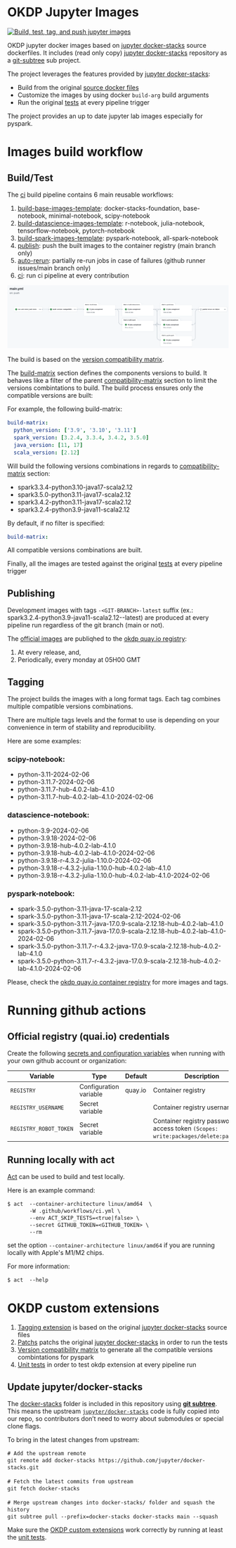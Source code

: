 # OKDP Jupyter Images

[![Build, test, tag, and push jupyter images](https://github.com/OKDP/jupyterlab-docker/actions/workflows/main.yml/badge.svg)](https://github.com/OKDP/jupyterlab-docker/actions/workflows/main.yml)

OKDP jupyter docker images based on [jupyter docker-stacks](https://github.com/jupyter/docker-stacks) source dockerfiles. It includes (read only copy) [jupyter docker-stacks](https://github.com/jupyter/docker-stacks) repository as a [git-subtree](https://www.atlassian.com/git/tutorials/git-subtree) sub project.

The project leverages the features provided by [jupyter docker-stacks](https://github.com/jupyter/docker-stacks):
- Build from the original [source docker files](docker-stacks/images)
- Customize the images by using docker ```build-arg``` build arguments
- Run the original [tests](docker-stacks/tests) at every pipeline trigger

The project provides an up to date jupyter lab images especially for pyspark.

# Images build workflow
## Build/Test

The [ci](.github/workflows/ci.yml) build pipeline contains 6 main reusable workflows:

1. [build-base-images-template](.github/workflows/build-base-images-template.yml): docker-stacks-foundation, base-notebook, minimal-notebook, scipy-notebook
2. [build-datascience-images-template](.github/workflows/build-datascience-images-template.yml): r-notebook, julia-notebook, tensorflow-notebook, pytorch-notebook
3. [build-spark-images-template](.github/workflows/build-spark-images-template.yml): pyspark-notebook, all-spark-notebook
4. [publish](.github/workflows/publish.yml): push the built images to the container registry (main branch only)
5. [auto-rerun](.github/workflows/auto-rerun.yml): partially re-run jobs in case of failures (github runner issues/main branch only)
6. [ci](.github/workflows/ci.yml): run ci pipeline at every contribution

![build pipeline](doc/_images/build-pipeline.png)

The build is based on the [version compatibility matrix](.build/.versions.yml).

The [build-matrix](.build/.versions.yml#L42) section defines the components versions to build. It behaves like a filter of the parent [compatibility-matrix](.build/.versions.yml#L5) section to limit the versions combintations to build. The build process ensures only the compatible versions are built:

For example, the following build-matrix:

```yaml
build-matrix:
  python_version: ['3.9', '3.10', '3.11']
  spark_version: [3.2.4, 3.3.4, 3.4.2, 3.5.0]
  java_version: [11, 17]
  scala_version: [2.12]
```

Will build the following versions combinations in regards to [compatibility-matrix](.build/.versions.yml#5) section:
- spark3.3.4-python3.10-java17-scala2.12
- spark3.5.0-python3.11-java17-scala2.12
- spark3.4.2-python3.11-java17-scala2.12
- spark3.2.4-python3.9-java11-scala2.12

By default, if no filter is specified:

```yaml
build-matrix:
```

All compatible versions combinations are built.

Finally, all the images are tested against the original [tests](docker-stacks/tests) at every pipeline trigger

## Publishing

Development images with tags ```-<GIT-BRANCH>-latest``` suffix (ex.: spark3.2.4-python3.9-java11-scala2.12-<GIT-BRANCH>-latest) are produced at every pipeline run regardless of the git branch (main or not).

The [official images](#tagging) are publiqhed to the [okdp quay.io registry](https://quay.io/organization/okdp):

1. At every release, and,
2. Periodically, every monday at 05H00 GMT


## Tagging

The project builds the images with a long format tags. Each tag combines multiple compatible versions combinations.

There are multiple tags levels and the format to use is depending on your convenience in term of stability and reproducibility.

Here are some examples:

### scipy-notebook:
- python-3.11-2024-02-06
- python-3.11.7-2024-02-06
- python-3.11.7-hub-4.0.2-lab-4.1.0
- python-3.11.7-hub-4.0.2-lab-4.1.0-2024-02-06

### datascience-notebook:
- python-3.9-2024-02-06
- python-3.9.18-2024-02-06
- python-3.9.18-hub-4.0.2-lab-4.1.0
- python-3.9.18-hub-4.0.2-lab-4.1.0-2024-02-06
- python-3.9.18-r-4.3.2-julia-1.10.0-2024-02-06
- python-3.9.18-r-4.3.2-julia-1.10.0-hub-4.0.2-lab-4.1.0
- python-3.9.18-r-4.3.2-julia-1.10.0-hub-4.0.2-lab-4.1.0-2024-02-06

### pyspark-notebook:
- spark-3.5.0-python-3.11-java-17-scala-2.12
- spark-3.5.0-python-3.11-java-17-scala-2.12-2024-02-06
- spark-3.5.0-python-3.11.7-java-17.0.9-scala-2.12.18-hub-4.0.2-lab-4.1.0
- spark-3.5.0-python-3.11.7-java-17.0.9-scala-2.12.18-hub-4.0.2-lab-4.1.0-2024-02-06
- spark-3.5.0-python-3.11.7-r-4.3.2-java-17.0.9-scala-2.12.18-hub-4.0.2-lab-4.1.0
- spark-3.5.0-python-3.11.7-r-4.3.2-java-17.0.9-scala-2.12.18-hub-4.0.2-lab-4.1.0-2024-02-06

Please, check the [okdp quay.io container registry](https://quay.io/organization/okdp) for more images and tags.

# Running github actions
## Official registry (quai.io) credentials

Create the following [secrets and configuration variables](https://docs.github.com/en/actions/learn-github-actions/variables#creating-configuration-variables-for-a-repository) when running with your own github account or organization:

| Variable               | Type                    | Default  | Description                                 |
| -----------------------|-------------------------| ---------| ------------------------------------------- |
| `REGISTRY`             | Configuration variable  | quay.io  | Container registry                          |
| `REGISTRY_USERNAME`    | Secret variable         |          | Container registry username                 |
| `REGISTRY_ROBOT_TOKEN` | Secret variable         |          | Container registry password or access token `(Scopes: write:packages/delete:packages)` |

## Running locally with act

[Act](https://github.com/nektos/act) can be used to build and test locally.

Here is an example command:

```shell
$ act  --container-architecture linux/amd64  \
       -W .github/workflows/ci.yml \
       --env ACT_SKIP_TESTS=<true|false> \
       --secret GITHUB_TOKEN=<GITHUB_TOKEN> \
       --rm
```

set the option ```--container-architecture linux/amd64``` if you are running locally with Apple's M1/M2 chips.

For more information:

```shell
$ act  --help
```

# OKDP custom extensions

1. [Tagging extension](.build/python/src/okdp/extension/tagging) is based on the original [jupyter docker-stacks](docker-stacks/tagging) source files 
2. [Patchs](.build/python/src/okdp/patch/README.md) patchs the original [jupyter docker-stacks](docker-stacks/tests) in order to run the tests
3. [Version compatibility matrix](.build/python/src/okdp/extension/matrix) to generate all the compatible versions combintations for pyspark
4. [Unit tests](.build/python/tests) in order to test okdp extension at every pipeline run


## Update jupyter/docker-stacks

The [docker-stacks](./docker-stacks) folder is included in this repository using **[git subtree](https://www.atlassian.com/git/tutorials/git-subtree)**.  
This means the upstream [`jupyter/docker-stacks`](https://github.com/jupyter/docker-stacks) code is fully copied into our repo, so contributors don’t need to worry about submodules or special clone flags.

To bring in the latest changes from upstream:

```shell
# Add the upstream remote
git remote add docker-stacks https://github.com/jupyter/docker-stacks.git

# Fetch the latest commits from upstream
git fetch docker-stacks

# Merge upstream changes into docker-stacks/ folder and squash the history
git subtree pull --prefix=docker-stacks docker-stacks main --squash
```

Make sure the [OKDP custom extensions](#okdp-custom-extensions) work correctly by running at least the [unit tests](.build/python/tests).
